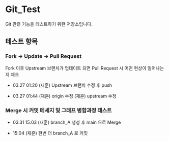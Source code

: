 # Git_Test
Git 관련 기능을 테스트하기 위한 저장소입니다.

## 테스트 항목

### Fork -> Update -> Pull Request

Fork 이후 Upstream 브랜치가 업데이트 되면 Pull Request 시 어떤 현상이 일어나는지 체크

- 03.27 01:20 
(재훈) Upstream 브랜치 수정 후 push

- 03.27 01:44
(재훈) origin 수정
(재훈) upstream 수정

### Merge 시 커밋 메세지 및 그래프 병합과정 테스트

- 03.31 15:03
(재훈) branch_A 생성 후 main 으로 Merge

- 15:04
(재훈) 한번 더 branch_A 로 커밋